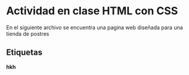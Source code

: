 # Actividad en clase HTML con CSS
En el siguiente archivo se encuentra una pagina web diseñada para una tienda de postres


## Etiquetas 
**hkh**
